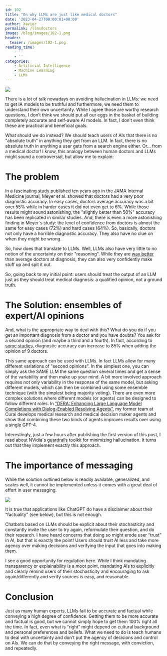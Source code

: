 ```yaml
---
id: 102
title: "On why LLMs are just like medical doctors"
date: '2023-04-27T00:00:01+00:00'
author: Xavier
permalink: /llmsdoctors
image: /blog/images/102-1.png
header:
  teaser: /images/102-1.png
reading_time:
    - ''
    - ''
categories:
    - Artificial Intelligence
    - Machine Learning
    - LLMs
---
```



<img src="/blog/images/102-1.png">

There is a lot of talk nowadays on avoiding hallucination in LLMs: we need to get IA models to be truthful and furthermore, 
we need them to understand their own uncertainty. While I agree those are worthy research questions, 
I don’t think we should put all our eggs in the basket of building completely accurate and self-aware AI models. 
In fact, I don’t even think these are practical and beneficial goals.

What should we do instead? We should teach  users of AIs that there is no "absolute truth" in anything they get from an LLM. 
In fact, there is no absolute truth in anything a user gets from a search engine either. Or... from a medical doctor! 
I know, this analogy between human doctors and LLMs might sound a controversial, but allow me to explain:

# The problem

In a [fascinating study](https://jamanetwork.com/journals/jamainternalmedicine/fullarticle/1731967) published ten years ago in the JAMA Internal Medicine journal, Meyer et al. showed that doctors 
had a very poor diagnostic accuracy. In easy cases, doctors average accuracy was a bit over 55% while in harder cases 
it did not even get to 6%. While those results might sound astonishing, the "slightly better than 50%" accuracy has been replicated in similar studies. 
And, there is even a more astonishing finding in Meyer's study: the level of confidence from doctors is almost the same for easy cases (72%) 
and hard cases (64%). So, basically, doctors not only have a horrible diagnostic accuracy. They also have no clue on when they might be wrong.

So, how does that translate to LLMs. Well, LLMs also have very little to no notion of the uncertainty on their "reasoning".
While they are [way better](https://www.medrxiv.org/content/10.1101/2023.04.20.23288859v2) than average doctors at diagnosis, 
they can also very confidently make stuff up and spit it out.

So, going back to my initial point: users should treat the output of an LLM just as they should treat medical diagnosis: 
a qualified opinion, not a ground truth.

# The Solution: ensembles of expert/AI opinions

And, what is the appropriate way to deal with this? What do you do if you get an important diagnosis from a doctor and 
you have doubts? You ask for a second opinion (and maybe a third and a fourth). In fact, according to 
[some studies](https://www.ncbi.nlm.nih.gov/pmc/articles/PMC6484633/), 
diagnostic accuracy can increase to 85% when adding the opinion of 9 doctors.

This same approach can be used with LLMs. In fact LLMs allow for many different variations of "second opinions". 
In the simplest one, you can simply ask the SAME LLM the same question several times and get a sense of the variability and then 
make up your mind. A bit more involved approach requires not only variability in the response of the same model, 
but asking different models, which can then be combined using some ensemble technique (with the simplest being majority voting). 
There are even more complex solutions where different models (or agents) can be designed to follow different roles. 
In ["DERA: Enhancing Large Language Model Completions with Dialog-Enabled Resolving Agents"](https://scholar.google.com/citations?view_op=view_citation&hl=en&user=eoBHpj4AAAAJ&sortby=pubdate&citation_for_view=eoBHpj4AAAAJ:J-pR_7NvFogC), 
my former team at Curai develops medical research and medical decision maker agents and show that combining these two 
kinds of agents improves results over using a single GPT-4.

Interestingly, just a few hours after publishing the first version of this post, I read about NVidia's [guardrails](https://github.com/NVIDIA/NeMo-Guardrails) toolkit for minimizing hallucination. It turns out that they implement exactly this approach.

# The importance of messaging

While the solution outlined below is readily available, generalized, and scales well, it cannot be implemented unless it comes with a 
great deal of effort in user messaging.

<img src="/blog/images/102-2.png">

It is true that applications like ChatGPT do have a disclaimer about their “factuality” (see below), but this is not enough.

Chatbots based on LLMs should be explicit about their stochasticity and constantly invite the user to try again, reformulate their 
question, and do their research. I have heard concerns that doing so might erode user “trust” in AI, but that is exactly the point! 
Users should trust AI less and take more agency over making decisions and verifying the input that goes into making them.

I see a good opportunity for regulation here. While I think mandating transparency or explainability is a moot point, 
mandating AIs to explicitly and clearly remind users of their stochasticity and encouraging to ask again/differently and verify sources is easy, 
and reasonable.

# Conclusion

Just as many human experts, LLMs fail to be accurate and factual while conveying a high degree of confidence. 
Getting them to be more accurate and factual is good, but we cannot simply hope to get them 100% right all the time. 
In fact, even what is “right” might depend on cultural background and personal preferences and beliefs. What we need to do is teach 
humans to deal with uncertainty and don’t put the agency of decisions and control on AIs. We can do that by conveying the right message, 
with conviction, and repeatedly.

